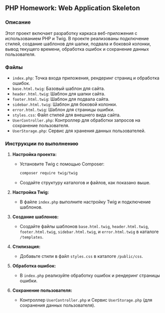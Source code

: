 ## PHP Homework: Web Application Skeleton

### Описание

Этот проект включает разработку каркаса веб-приложения с использованием PHP и Twig. В проекте реализованы подключение стилей, создание шаблонов для шапки, подвала и боковой колонки, вывод текущего времени, обработка ошибок и сохранение данных пользователя.

### Файлы

- `index.php`: Точка входа приложения, рендеринг страниц и обработка ошибок.
- `base.html.twig`: Базовый шаблон для сайта.
- `header.html.twig`: Шаблон для шапки сайта.
- `footer.html.twig`: Шаблон для подвала сайта.
- `sidebar.html.twig`: Шаблон для боковой колонки.
- `error.html.twig`: Шаблон для страницы ошибки.
- `styles.css`: Файл стилей для внешнего вида сайта.
- `UserController.php`: Контроллер для обработки запросов на сохранение пользователя.
- `UserStorage.php`: Сервис для хранения данных пользователей.

### Инструкции по выполнению

1. **Настройка проекта:**
   - Установите Twig с помощью Composer:
     ```bash
     composer require twig/twig
     ```
   - Создайте структуру каталогов и файлов, как показано выше.

2. **Настройка Twig:**
   - В файле `index.php` выполните настройку Twig и подключение шаблонов.

3. **Создание шаблонов:**
   - Создайте файлы шаблонов `base.html.twig`, `header.html.twig`, `footer.html.twig`, `sidebar.html.twig`, и `error.html.twig` в каталоге `/templates`.

4. **Стилизация:**
   - Добавьте стили в файл `styles.css` в каталоге `/public/css`.

5. **Обработка ошибок:**
   - В `index.php` реализуйте обработку ошибок и рендеринг страницы ошибки.

6. **Сохранение пользователя:**
   - Контроллер `UserController.php` и Сервис `UserStorage.php` (для сохранения данных пользователя).
